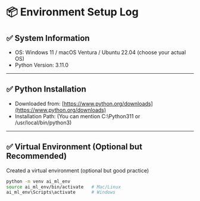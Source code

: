 # 📦 Environment Setup Log

## ✅ System Information
- OS: Windows 11 / macOS Ventura / Ubuntu 22.04 (choose your actual OS)
- Python Version: 3.11.0

---

## ✅ Python Installation
- Downloaded from: [https://www.python.org/downloads](https://www.python.org/downloads)
- Installation Path: (You can mention C:\Python311 or /usr/local/bin/python3)

---

## ✅ Virtual Environment (Optional but Recommended)
Created a virtual environment (optional but good practice)
```bash
python -m venv ai_ml_env
source ai_ml_env/bin/activate   # Mac/Linux
ai_ml_env\Scripts\activate      # Windows
